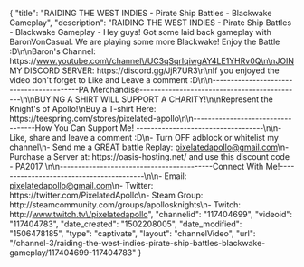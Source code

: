 {
    "title": "RAIDING THE WEST INDIES - Pirate Ship Battles - Blackwake Gameplay",
    "description": "RAIDING THE WEST INDIES - Pirate Ship Battles - Blackwake Gameplay - Hey guys!  Got some laid back gameplay with BaronVonCasual.  We are playing some more Blackwake! Enjoy the Battle :D\n\nBaron's Channel: https:\/\/www.youtube.com\/channel\/UC3qSqrIqiwgAY4LE1YHRv0Q\n\nJOIN MY DISCORD SERVER: https:\/\/discord.gg\/JjR7UR3\n\nIf you enjoyed the video don't forget to Like and Leave a comment :D\n\n-----------------------------------------PA Merchandise---------------------------------------------\n\nBUYING A SHIRT WILL SUPPORT A CHARITY!\n\nRepresent the Knight's of Apollo!\nBuy a T-shirt Here: https:\/\/teespring.com\/stores\/pixelated-apollo\n\n----------------------------------How You Can Support Me! -----------------------------------\n\n- Like, share and leave a comment :D\n- Turn OFF adblock or whitelist my channel\n- Send me a GREAT battle Replay: pixelatedapollo@gmail.com\n- Purchase a Server at: https:\/\/oasis-hosting.net\/ and use this discount code - PA2017 \n\n------------------------------------------Connect With Me!-----------------------------------------\n\n- Email: pixelatedapollo@gmail.com\n- Twitter: https:\/\/twitter.com\/PixelatedApollo\n- Steam Group:  http:\/\/steamcommunity.com\/groups\/apollosknights\n- Twitch: http:\/\/www.twitch.tv\/pixelatedapollo",
    "channelid": "117404699",
    "videoid": "117404783",
    "date_created": "1502208005",
    "date_modified": "1506478185",
    "type": "captivate",
    "layout": "channelVideo",
    "url": "\/channel-3\/raiding-the-west-indies-pirate-ship-battles-blackwake-gameplay\/117404699-117404783"
}